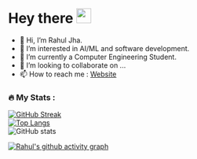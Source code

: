 <h1>
  Hey there
  <img src="https://media.giphy.com/media/hvRJCLFzcasrR4ia7z/giphy.gif" width="30px"/>
</h1>

- 👋 Hi, I’m Rahul Jha.
- 👀 I’m interested in AI/ML and software development.
- 🌱 I’m currently a Computer Engineering Student.
- 💞️ I’m looking to collaborate on ...
- 📫 How to reach me : [Website](https://jharahul.com.np)

<!---
jharahul968/jharahul968 is a ✨ special ✨ repository because its `README.md` (this file) appears on your GitHub profile.
You can click the Preview link to take a look at your changes.
--->
### :fire: My Stats :<br/>
<img src="https://komarev.com/ghpvc/?username=jharahul968&style=flat-square&color=blue" alt=""/><br/>
[![GitHub Streak](http://github-readme-streak-stats.herokuapp.com?user=jharahul968&theme=dark&background=000000)](https://git.io/streak-stats)<br/>
[![Top Langs](https://github-readme-stats.vercel.app/api/top-langs/?username=jharahul968&&theme=vision-friendly-dark)](https://github.com/anuraghazra/github-readme-stats)<br/>
![GitHub stats](https://github-readme-stats.vercel.app/api?username=jharahul968&theme=dark&show_icons=true)<br/>

[![Rahul's github activity graph](https://github-readme-activity-graph.cyclic.app/graph?username=jharahul968&theme=dracula)](https://github.com/ashutosh00710/github-readme-activity-graph)

